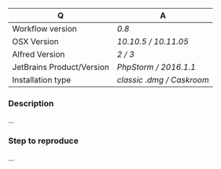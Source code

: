 Q | A
--- | ---
Workflow version | _0.8_
OSX Version | _10.10.5 / 10.11.05_
Alfred Version | _2 / 3_
JetBrains Product/Version | _PhpStorm / 2016.1.1_
Installation type | _classic .dmg / Caskroom_

### Description
...

### Step to reproduce
...





